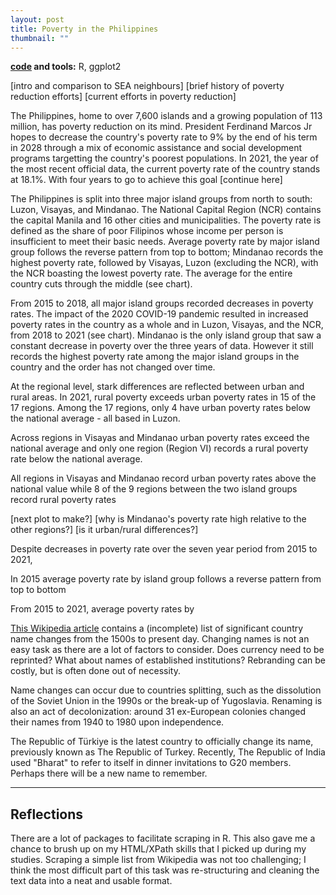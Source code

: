 ```yaml
---
layout: post
title: Poverty in the Philippines
thumbnail: ""
---
```


**[code](https://github.com/joledan/ph-poverty) and tools:** R, ggplot2

<!--more-->

<!--![fig1]({{site.url}}/assets/images/wiki-nc/wiki-nc-fig1.png)-->

[intro and comparison to SEA neighbours]
[brief history of poverty reduction efforts]
[current efforts in poverty reduction]

The Philippines, home to over 7,600 islands and a growing population of 113 million, has poverty reduction on its mind. President Ferdinand Marcos Jr hopes to decrease the country's poverty rate to 9% by the end of his term in 2028 through a mix of economic assistance and social development programs targetting the country's poorest populations. In 2021, the year of the most recent official data, the current poverty rate of the country stands at 18.1%. With four years to go to achieve this goal [continue here] 

<!-- average poverty rate by region -->
The Philippines is split into three major island groups from north to south: Luzon, Visayas, and Mindanao. The National Capital Region (NCR) contains the capital Manila and 16 other cities and municipalities. The poverty rate is defined as the share of poor Filipinos whose income per person is insufficient to meet their basic needs. Average poverty rate by major island group follows the reverse pattern from top to bottom; Mindanao records the highest poverty rate, followed by Visayas, Luzon (excluding the NCR), with the NCR boasting the lowest poverty rate. The average for the entire country cuts through the middle (see chart).

From 2015 to 2018, all major island groups recorded decreases in poverty rates. The impact of the 2020 COVID-19 pandemic resulted in increased poverty rates in the country as a whole and in Luzon, Visayas, and the NCR, from 2018 to 2021 (see chart). Mindanao is the only island group that saw a constant decrease in poverty over the three years of data. However it still records the highest poverty rate among the major island groups in the country and the order has not changed over time. 

<!-- describe mindanao if needed?
or why mindanao has decreased over time  -->

<!-- urban/rural poverty -->
At the regional level, stark differences are reflected between urban and rural areas. In 2021, rural poverty exceeds urban poverty rates in 15 of the 17 regions. Among the 17 regions, only 4 have urban poverty rates below the national average - all based in Luzon. 

Across regions in Visayas and Mindanao urban poverty rates exceed the national average and only one region (Region VI) records a rural poverty rate below the national average. 

All regions in Visayas and Mindanao record urban poverty rates above the national value while 8 of the 9 regions between the two island groups record rural poverty rates 

<!-- need to conclude on poverty programs and where to go -->

[next plot to make?]
[why is Mindanao's poverty rate high relative to the other regions?]
[is it urban/rural differences?]




<!-- definition fo poverty incidence https://psa.gov.ph/statistics/poverty/node/162559 -->
<!-- increase in poverty from 2018-2021 https://www.reuters.com/world/asia-pacific/pandemic-pushed-millions-more-into-poverty-philippines-govt-2022-08-15/ -->


Despite decreases in poverty rate over the seven year period from 2015 to 2021, 


In 2015 average poverty rate by island group follows a reverse pattern from top to bottom 



From 2015 to 2021, average poverty rates by 


[This Wikipedia article](https://en.wikipedia.org/wiki/Geographical_renaming) contains a (incomplete) list of significant country name changes from the 1500s to present day. Changing names is not an easy task as there are a lot of factors to consider. Does currency need to be reprinted? What about names of established institutions? Rebranding can be costly, but is often done out of necessity. 

Name changes can occur due to countries splitting, such as the dissolution of the Soviet Union in the 1990s or the break-up of Yugoslavia. Renaming is also an act of decolonization: around 31 ex-European colonies changed their names from 1940 to 1980 upon independence. 

The Republic of Türkiye is the latest country to officially change its name, previously known as The Republic of Turkey. Recently, The Republic of India used "Bharat" to refer to itself in dinner invitations to G20 members. Perhaps there will be a new name to remember. 

-----

## Reflections

There are a lot of packages to facilitate scraping in R. This also gave me a chance to brush up on my HTML/XPath skills that I picked up during my studies. Scraping a simple list from Wikipedia was not too challenging; I think the most difficult part of this task was re-structuring and cleaning the text data into a neat and usable format. 